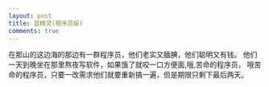 ```yaml
---
layout: post
title: 蓝精灵(程序员版)
comments: true
---
```


在那山的这边海的那边有一群程序员，他们老实又腼腆，他们聪明又有钱。
他们一天到晚坐在那里熬夜写软件，如果饿了就咬一口方便面,哦,苦命的程序员，
哦苦命的程序员，只要一改需求他们就要重新搞一遍，但是期限只剩下最后两天。<!-- more -->
